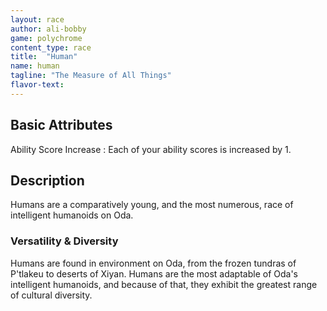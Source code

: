 ```yaml
---
layout: race
author: ali-bobby
game: polychrome
content_type: race
title:  "Human"
name: human
tagline: "The Measure of All Things"
flavor-text:
---
```


## Basic Attributes

Ability Score Increase
: Each of your ability scores is increased by 1.

## Description
Humans are a comparatively young, and the most numerous, race of intelligent humanoids on Oda.

### Versatility & Diversity
Humans are found in environment on Oda, from the frozen tundras of P'tlakeu to deserts of Xiyan. Humans are the most adaptable of Oda's intelligent humanoids, and because of that, they exhibit the greatest range of cultural diversity.

